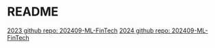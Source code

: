 # README
[2023 github repo: 202409-ML-FinTech](https://github.com/HWTeng-Teaching/202309-ML-FinTech)
[2024 github repo: 202409-ML-FinTech](https://github.com/HWTeng-Teaching/202409-ML-FinTech)
